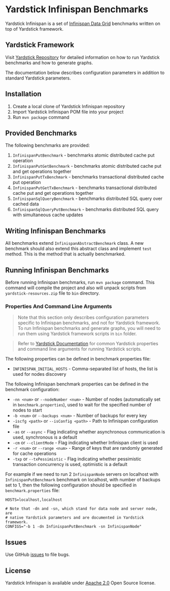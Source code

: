# Yardstick Infinispan Benchmarks
Yardstick Infinispan is a set of <a href="http://infinispan.org" target="_blank">Infinispan Data Grid</a> benchmarks written on top of Yardstick framework.

## Yardstick Framework
Visit <a href="https://github.com/gridgain/yardstick" target="_blank">Yardstick Repository</a> for detailed information on how to run Yardstick benchmarks and how to generate graphs.

The documentation below describes configuration parameters in addition to standard Yardstick parameters.

## Installation
1. Create a local clone of Yardstick Infinispan repository
2. Import Yardstick Infinispan POM file into your project
3. Run `mvn package` command

## Provided Benchmarks
The following benchmarks are provided:

1. `InfinispanPutBenchmark` - benchmarks atomic distributed cache put operation
2. `InfinispanPutGetBenchmark` - benchmarks atomic distributed cache put and get operations together
3. `InfinispanPutTxBenchmark` - benchmarks transactional distributed cache put operation
4. `InfinispanPutGetTxBenchmark` - benchmarks transactional distributed cache put and get operations together
5. `InfinispanSqlQueryBenchmark` - benchmarks distributed SQL query over cached data
6. `InfinispanSqlQueryPutBenchmark` - benchmarks distributed SQL query with simultaneous cache updates

## Writing Infinispan Benchmarks
All benchmarks extend `InfinispanAbstractBenchmark` class. A new benchmark should also extend this abstract class and implement `test` method. This is the method that is actually benchmarked.

## Running Infinispan Benchmarks
Before running Infinispan benchmarks, run `mvn package` command. This command will compile the project and also will unpack scripts from `yardstick-resources.zip` file to `bin` directory.

### Properties And Command Line Arguments
> Note that this section only describes configuration parameters specific to Infinispan benchmarks, and not for Yardstick framework. To run Infinispan benchmarks and generate graphs, you will need to run them using Yardstick framework scripts in `bin` folder.

> Refer to [Yardstick Documentation](https://github.com/gridgain/yardstick) for common Yardstick properties and command line arguments for running Yardstick scripts.

The following properties can be defined in benchmark properties file:

* `INFINISPAN_INITIAL_HOSTS` - Comma-separated list of hosts, the list is used for nodes discovery

The following Infinispan benchmark properties can be defined in the benchmark configuration:

* `-nn <num>` or `--nodeNumber <num>` - Number of nodes (automatically set in `benchmark.properties`), used to wait for the specified number of nodes to start
* `-b <num>` or `--backups <num>` - Number of backups for every key
* `-iscfg <path>` or `--isConfig <path>` - Path to Infinispan configuration file
* `-as` or `--async` - Flag indicating whether asynchronous communication is used, synchronous is a default
* `-cm` or `--clientMode` - Flag indicating whether Infinispan client is used
* `-r <num>` or `--range <num>` - Range of keys that are randomly generated for cache operations
* `-txp` or `--txPessimistic` - Flag indicating whether pessimistic transaction concurrency is used, optimistic is a default

For example if we need to run 2 `InfinispanNode` servers on localhost with `InfinispanPutBenchmark` benchmark on localhost, with number of backups set to 1, then the following configuration should be specified in `benchmark.properties` file:

```
HOSTS=localhost,localhost
    
# Note that -dn and -sn, which stand for data node and server node, are 
# native Yardstick parameters and are documented in Yardstick framework.
CONFIGS="-b 1 -dn InfinispanPutBenchmark -sn InfinispanNode"
```

## Issues
Use GitHub [issues](https://github.com/gridgain/yardstick-infinispan/issues) to file bugs.

## License
Yardstick Infinispan is available under [Apache 2.0](http://www.apache.org/licenses/LICENSE-2.0.html) Open Source license.
